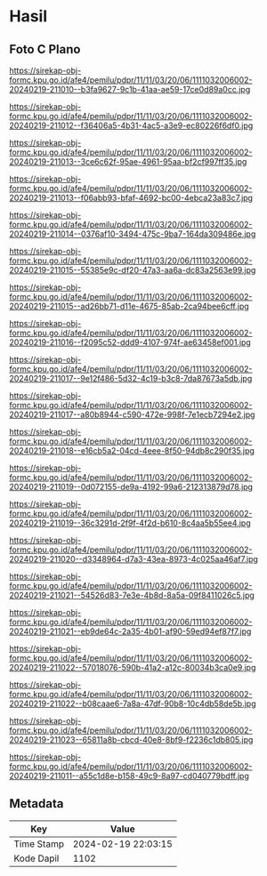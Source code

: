 # Hasil

## Foto C Plano

https://sirekap-obj-formc.kpu.go.id/afe4/pemilu/pdpr/11/11/03/20/06/1111032006002-20240219-211010--b3fa9627-9c1b-41aa-ae59-17ce0d89a0cc.jpg

https://sirekap-obj-formc.kpu.go.id/afe4/pemilu/pdpr/11/11/03/20/06/1111032006002-20240219-211012--f36406a5-4b31-4ac5-a3e9-ec80226f6df0.jpg

https://sirekap-obj-formc.kpu.go.id/afe4/pemilu/pdpr/11/11/03/20/06/1111032006002-20240219-211013--3ce6c62f-95ae-4961-95aa-bf2cf997ff35.jpg

https://sirekap-obj-formc.kpu.go.id/afe4/pemilu/pdpr/11/11/03/20/06/1111032006002-20240219-211013--f06abb93-bfaf-4692-bc00-4ebca23a83c7.jpg

https://sirekap-obj-formc.kpu.go.id/afe4/pemilu/pdpr/11/11/03/20/06/1111032006002-20240219-211014--0376af10-3494-475c-9ba7-164da309486e.jpg

https://sirekap-obj-formc.kpu.go.id/afe4/pemilu/pdpr/11/11/03/20/06/1111032006002-20240219-211015--55385e9c-df20-47a3-aa6a-dc83a2563e99.jpg

https://sirekap-obj-formc.kpu.go.id/afe4/pemilu/pdpr/11/11/03/20/06/1111032006002-20240219-211015--ad26bb71-d11e-4675-85ab-2ca94bee6cff.jpg

https://sirekap-obj-formc.kpu.go.id/afe4/pemilu/pdpr/11/11/03/20/06/1111032006002-20240219-211016--f2095c52-ddd9-4107-974f-ae63458ef001.jpg

https://sirekap-obj-formc.kpu.go.id/afe4/pemilu/pdpr/11/11/03/20/06/1111032006002-20240219-211017--9e12f486-5d32-4c19-b3c8-7da87673a5db.jpg

https://sirekap-obj-formc.kpu.go.id/afe4/pemilu/pdpr/11/11/03/20/06/1111032006002-20240219-211017--a80b8944-c590-472e-998f-7e1ecb7294e2.jpg

https://sirekap-obj-formc.kpu.go.id/afe4/pemilu/pdpr/11/11/03/20/06/1111032006002-20240219-211018--e16cb5a2-04cd-4eee-8f50-94db8c290f35.jpg

https://sirekap-obj-formc.kpu.go.id/afe4/pemilu/pdpr/11/11/03/20/06/1111032006002-20240219-211019--0d072155-de9a-4192-99a6-212313879d78.jpg

https://sirekap-obj-formc.kpu.go.id/afe4/pemilu/pdpr/11/11/03/20/06/1111032006002-20240219-211019--36c3291d-2f9f-4f2d-b610-8c4aa5b55ee4.jpg

https://sirekap-obj-formc.kpu.go.id/afe4/pemilu/pdpr/11/11/03/20/06/1111032006002-20240219-211020--d3348964-d7a3-43ea-8973-4c025aa46af7.jpg

https://sirekap-obj-formc.kpu.go.id/afe4/pemilu/pdpr/11/11/03/20/06/1111032006002-20240219-211021--54526d83-7e3e-4b8d-8a5a-09f8411026c5.jpg

https://sirekap-obj-formc.kpu.go.id/afe4/pemilu/pdpr/11/11/03/20/06/1111032006002-20240219-211021--eb9de64c-2a35-4b01-af90-59ed94ef87f7.jpg

https://sirekap-obj-formc.kpu.go.id/afe4/pemilu/pdpr/11/11/03/20/06/1111032006002-20240219-211022--57018076-590b-41a2-a12c-80034b3ca0e9.jpg

https://sirekap-obj-formc.kpu.go.id/afe4/pemilu/pdpr/11/11/03/20/06/1111032006002-20240219-211022--b08caae6-7a8a-47df-90b8-10c4db58de5b.jpg

https://sirekap-obj-formc.kpu.go.id/afe4/pemilu/pdpr/11/11/03/20/06/1111032006002-20240219-211023--65811a8b-cbcd-40e8-8bf9-f2236c1db805.jpg

https://sirekap-obj-formc.kpu.go.id/afe4/pemilu/pdpr/11/11/03/20/06/1111032006002-20240219-211011--a55c1d8e-b158-49c9-8a97-cd040779bdff.jpg


## Metadata

| Key        | Value               |
| ---------- | ------------------- |
| Time Stamp | 2024-02-19 22:03:15 |
| Kode Dapil | 1102                |




